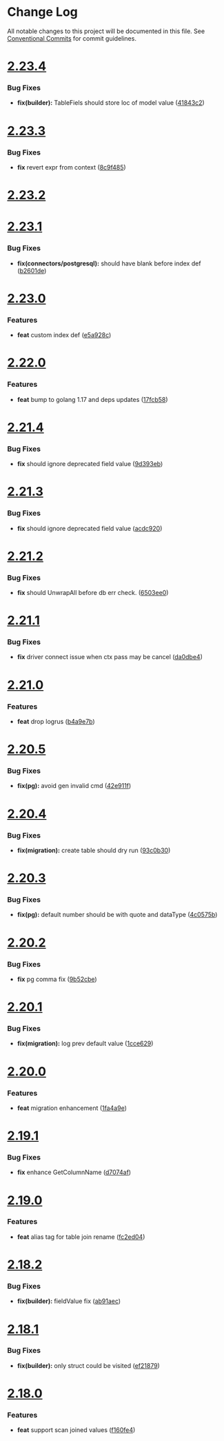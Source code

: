 # Change Log

All notable changes to this project will be documented in this file.
See [Conventional Commits](https://conventionalcommits.org) for commit guidelines.



# [2.23.4](https://github.com/go-courier/sqlx/compare/v2.23.3...v2.23.4)

### Bug Fixes

* **fix(builder):** TableFiels should store loc of model value ([41843c2](https://github.com/go-courier/sqlx/commit/41843c2b8d86f4354355efc1ecc68e7e93f83bb8))



# [2.23.3](https://github.com/go-courier/sqlx/compare/v2.23.2...v2.23.3)

### Bug Fixes

* **fix** revert expr from context ([8c9f485](https://github.com/go-courier/sqlx/commit/8c9f48583a347156d1d7d5b5f713f3cceca4a229))



# [2.23.2](https://github.com/go-courier/sqlx/compare/v2.23.1...v2.23.2)



# [2.23.1](https://github.com/go-courier/sqlx/compare/v2.23.0...v2.23.1)

### Bug Fixes

* **fix(connectors/postgresql):** should have blank before index def ([b2601de](https://github.com/go-courier/sqlx/commit/b2601de9620b73151dd103acb38107ab1b1678cf))



# [2.23.0](https://github.com/go-courier/sqlx/compare/v2.22.0...v2.23.0)

### Features

* **feat** custom index def ([e5a928c](https://github.com/go-courier/sqlx/commit/e5a928c666d0234ecc5f1868afc7885e6477c94e))



# [2.22.0](https://github.com/go-courier/sqlx/compare/v2.21.6...v2.22.0)

### Features

* **feat** bump to golang 1.17 and deps updates ([17fcb58](https://github.com/go-courier/sqlx/commit/17fcb5811c03ca3ab2713030581586c5669115f6))



# [2.21.4](https://github.com/go-courier/sqlx/compare/v2.21.3...v2.21.4)

### Bug Fixes

* **fix** should ignore deprecated field value ([9d393eb](https://github.com/go-courier/sqlx/commit/9d393eb782d773ae2c7bce4abdfde0401770a4c1))



# [2.21.3](https://github.com/go-courier/sqlx/compare/v2.21.2...v2.21.3)

### Bug Fixes

* **fix** should ignore deprecated field value ([acdc920](https://github.com/go-courier/sqlx/commit/acdc9205aa14e11b0ef06f24226232d8d9fc2a52))



# [2.21.2](https://github.com/go-courier/sqlx/compare/v2.21.1...v2.21.2)

### Bug Fixes

* **fix** should UnwrapAll before db err check. ([6503ee0](https://github.com/go-courier/sqlx/commit/6503ee04c06eb296fcbc9c2e8b0abe5ad8ea263a))



# [2.21.1](https://github.com/go-courier/sqlx/compare/v2.21.0...v2.21.1)

### Bug Fixes

* **fix** driver connect issue when ctx pass may be cancel ([da0dbe4](https://github.com/go-courier/sqlx/commit/da0dbe4cbbdea220082fa6a6fa64a7b04edf7c22))



# [2.21.0](https://github.com/go-courier/sqlx/compare/v2.20.5...v2.21.0)

### Features

* **feat** drop logrus ([b4a9e7b](https://github.com/go-courier/sqlx/commit/b4a9e7ba17de52967d6d29064fa97cfee05a3383))



# [2.20.5](https://github.com/go-courier/sqlx/compare/v2.20.4...v2.20.5)

### Bug Fixes

* **fix(pg):** avoid gen invalid cmd ([42e911f](https://github.com/go-courier/sqlx/commit/42e911fcdfcba0f5501fa5878e0b2e9654f23fcb))



# [2.20.4](https://github.com/go-courier/sqlx/compare/v2.20.3...v2.20.4)

### Bug Fixes

* **fix(migration):** create table should dry run ([93c0b30](https://github.com/go-courier/sqlx/commit/93c0b304938fa4ef8971412891d77964f6c80f5a))



# [2.20.3](https://github.com/go-courier/sqlx/compare/v2.20.2...v2.20.3)

### Bug Fixes

* **fix(pg):** default number should be with quote and dataType ([4c0575b](https://github.com/go-courier/sqlx/commit/4c0575bf3cc9a1b03ee4715dd0fc9ffabebeb4ed))



# [2.20.2](https://github.com/go-courier/sqlx/compare/v2.20.1...v2.20.2)

### Bug Fixes

* **fix** pg comma fix ([9b52cbe](https://github.com/go-courier/sqlx/commit/9b52cbebed06597a72fe5feff207aacc1b803583))



# [2.20.1](https://github.com/go-courier/sqlx/compare/v2.20.0...v2.20.1)

### Bug Fixes

* **fix(migration):** log prev default value ([1cce629](https://github.com/go-courier/sqlx/commit/1cce629042e1877fcdb9c3f8304b00af547444cc))



# [2.20.0](https://github.com/go-courier/sqlx/compare/v2.19.1...v2.20.0)

### Features

* **feat** migration enhancement ([1fa4a9e](https://github.com/go-courier/sqlx/commit/1fa4a9e92cf79f359f3820763eeaad36b8666ea1))



# [2.19.1](https://github.com/go-courier/sqlx/compare/v2.19.0...v2.19.1)

### Bug Fixes

* **fix** enhance GetColumnName ([d7074af](https://github.com/go-courier/sqlx/commit/d7074af444c88c61f547a37636d294b18b94c0ee))



# [2.19.0](https://github.com/go-courier/sqlx/compare/v2.18.2...v2.19.0)

### Features

* **feat** alias tag for table join rename ([fc2ed04](https://github.com/go-courier/sqlx/commit/fc2ed0417fadb395d937b684bf31b1425051b924))



# [2.18.2](https://github.com/go-courier/sqlx/compare/v2.18.1...v2.18.2)

### Bug Fixes

* **fix(builder):** fieldValue fix ([ab91aec](https://github.com/go-courier/sqlx/commit/ab91aecbb684be35ec597eae670759039ac70c6b))



# [2.18.1](https://github.com/go-courier/sqlx/compare/v2.18.0...v2.18.1)

### Bug Fixes

* **fix(builder):** only struct could be visited ([ef21879](https://github.com/go-courier/sqlx/commit/ef218797c8245462060a6fd45b4bf6cc84e81cd2))



# [2.18.0](https://github.com/go-courier/sqlx/compare/v2.17.4...v2.18.0)

### Features

* **feat** support scan joined values ([f160fe4](https://github.com/go-courier/sqlx/commit/f160fe4750d488e50566c475c88069e2c1de652b))
